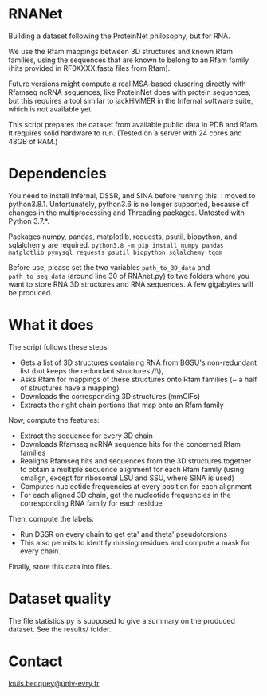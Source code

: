# RNANet
Building a dataset following the ProteinNet philosophy, but for RNA.

We use the Rfam mappings between 3D structures and known Rfam families, using the sequences that are known to belong to an Rfam family (hits provided in RF0XXXX.fasta files from Rfam).

Future versions might compute a real MSA-based clusering directly with Rfamseq ncRNA sequences, like ProteinNet does with protein sequences, but this requires a tool similar to jackHMMER in the Infernal software suite, which is not available yet.

This script prepares the dataset from available public data in PDB and Rfam.
It requires solid hardware to run. (Tested on a server with 24 cores and 48GB of RAM.)

# Dependencies
You need to install Infernal, DSSR, and SINA before running this.
I moved to python3.8.1. Unfortunately, python3.6 is no longer supported, because of changes in the multiprocessing and Threading packages. Untested with Python 3.7.*.

Packages numpy, pandas, matplotlib, requests, psutil, biopython, and sqlalchemy are required.
`python3.8 -m pip install numpy pandas matplotlib pymysql requests psutil biopython sqlalchemy tqdm`

Before use, please set the two variables `path_to_3D_data` and `path_to_seq_data` (around line 30 of RNAnet.py) to two folders where you want to store RNA 3D structures and RNA sequences. A few gigabytes will be produced.

# What it does
The script follows these steps:
* Gets a list of 3D structures containing RNA from BGSU's non-redundant list (but keeps the redundant structures /!\\),
* Asks Rfam for mappings of these structures onto Rfam families (~ a half of structures have a mapping)
* Downloads the corresponding 3D structures (mmCIFs)
* Extracts the right chain portions that map onto an Rfam family

Now, compute the features:

* Extract the sequence for every 3D chain
* Downloads Rfamseq ncRNA sequence hits for the concerned Rfam families
* Realigns Rfamseq hits and sequences from the 3D structures together to obtain a multiple sequence alignment for each Rfam family (using cmalign, except for ribosomal LSU and SSU, where SINA is used)
* Computes nucleotide frequencies at every position for each alignment
* For each aligned 3D chain, get the nucleotide frequencies in the corresponding RNA family for each residue

Then, compute the labels:

* Run DSSR on every chain to get eta' and theta' pseudotorsions
* This also permits to identify missing residues and compute a mask for every chain.

Finally, store this data into files.

# Dataset quality
The file statistics.py is supposed to give a summary on the produced dataset. See the results/ folder.

# Contact
louis.becquey@univ-evry.fr
